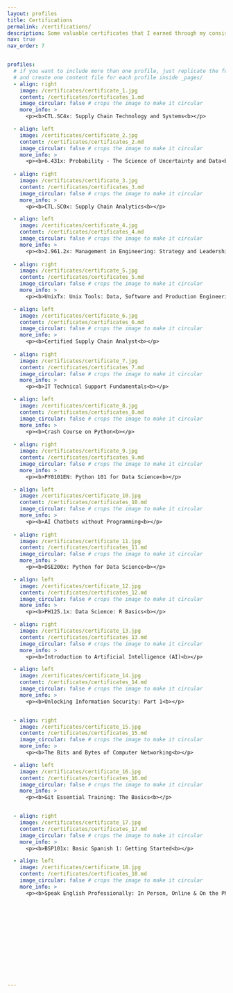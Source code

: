 ```yaml
---
layout: profiles
title: Certifications
permalink: /certifications/
description: Some valuable certificates that I earned through my consistent hard work and dedication.
nav: true
nav_order: 7


profiles:
  # if you want to include more than one profile, just replicate the following block
  # and create one content file for each profile inside _pages/
  - align: right
    image: /certificates/certificate_1.jpg
    content: /certificates/certificates_1.md
    image_circular: false # crops the image to make it circular
    more_info: >
      <p><b>CTL.SC4x: Supply Chain Technology and Systems<b></p>

  - align: left
    image: /certificates/certificate_2.jpg
    content: /certificates/certificates_2.md
    image_circular: false # crops the image to make it circular
    more_info: >
      <p><b>6.431x: Probability - The Science of Uncertainty and Data<b></p>
  
  - align: right
    image: /certificates/certificate_3.jpg
    content: /certificates/certificates_3.md
    image_circular: false # crops the image to make it circular
    more_info: >
      <p><b>CTL.SC0x: Supply Chain Analytics<b></p>

  - align: left
    image: /certificates/certificate_4.jpg
    content: /certificates/certificates_4.md
    image_circular: false # crops the image to make it circular
    more_info: >
      <p><b>2.961.2x: Management in Engineering: Strategy and Leadership<b></p>
  
  - align: right
    image: /certificates/certificate_5.jpg
    content: /certificates/certificates_5.md
    image_circular: false # crops the image to make it circular
    more_info: >
      <p><b>UnixTx: Unix Tools: Data, Software and Production Engineering<b></p>

  - align: left
    image: /certificates/certificate_6.jpg
    content: /certificates/certificates_6.md
    image_circular: false # crops the image to make it circular
    more_info: >
      <p><b>Certified Supply Chain Analyst<b></p>
  
  - align: right
    image: /certificates/certificate_7.jpg
    content: /certificates/certificates_7.md
    image_circular: false # crops the image to make it circular
    more_info: >
      <p><b>IT Technical Support Fundamentals<b></p>

  - align: left
    image: /certificates/certificate_8.jpg
    content: /certificates/certificates_8.md
    image_circular: false # crops the image to make it circular
    more_info: >
      <p><b>Crash Course on Python<b></p>
  
  - align: right
    image: /certificates/certificate_9.jpg
    content: /certificates/certificates_9.md
    image_circular: false # crops the image to make it circular
    more_info: >
      <p><b>PY0101EN: Python 101 for Data Science<b></p>

  - align: left
    image: /certificates/certificate_10.jpg
    content: /certificates/certificates_10.md
    image_circular: false # crops the image to make it circular
    more_info: >
      <p><b>AI Chatbots without Programming<b></p>
      
  - align: right
    image: /certificates/certificate_11.jpg
    content: /certificates/certificates_11.md
    image_circular: false # crops the image to make it circular
    more_info: >
      <p><b>DSE200x: Python for Data Science<b></p>

  - align: left
    image: /certificates/certificate_12.jpg
    content: /certificates/certificates_12.md
    image_circular: false # crops the image to make it circular
    more_info: >
      <p><b>PH125.1x: Data Science: R Basics<b></p>

  - align: right
    image: /certificates/certificate_13.jpg
    content: /certificates/certificates_13.md
    image_circular: false # crops the image to make it circular
    more_info: >
      <p><b>Introduction to Artificial Intelligence (AI)<b></p>

  - align: left
    image: /certificates/certificate_14.jpg
    content: /certificates/certificates_14.md
    image_circular: false # crops the image to make it circular
    more_info: >
      <p><b>Unlocking Information Security: Part 1<b></p>


  - align: right
    image: /certificates/certificate_15.jpg
    content: /certificates/certificates_15.md
    image_circular: false # crops the image to make it circular
    more_info: >
      <p><b>The Bits and Bytes of Computer Networking<b></p>

  - align: left
    image: /certificates/certificate_16.jpg
    content: /certificates/certificates_16.md
    image_circular: false # crops the image to make it circular
    more_info: >
      <p><b>Git Essential Training: The Basics<b></p>


  - align: right
    image: /certificates/certificate_17.jpg
    content: /certificates/certificates_17.md
    image_circular: false # crops the image to make it circular
    more_info: >
      <p><b>BSP101x: Basic Spanish 1: Getting Started<b></p>

  - align: left
    image: /certificates/certificate_18.jpg
    content: /certificates/certificates_18.md
    image_circular: false # crops the image to make it circular
    more_info: >
      <p><b>Speak English Professionally: In Person, Online & On the Phone<b></p>














---
```

